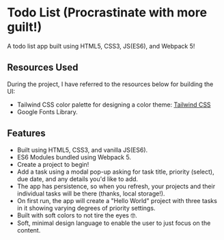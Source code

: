 # Todo List (Procrastinate with more guilt!)

A todo list app built using HTML5, CSS3, JS(ES6), and Webpack 5!

## Resources Used

During the project, I have referred to the resources below for building the UI:

- Tailwind CSS color palette for designing a color theme: [Tailwind CSS](https://tailwindcss.com/docs/customizing-colors)
- Google Fonts Library.

## Features

- Built using HTML5, CSS3, and vanilla JS(ES6).
- ES6 Modules bundled using Webpack 5.
- Create a project to begin!
- Add a task using a modal pop-up asking for task title, priority (select), due date, and any details you'd like to add.
- The app has persistence, so when you refresh, your projects and their individual tasks will be there (thanks, local storage!).
- On first run, the app will create a "Hello World" project with three tasks in it showing varying degrees of priority settings.
- Built with soft colors to not tire the eyes 🤓.
- Soft, minimal design language to enable the user to just focus on the content.
